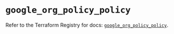 # `google_org_policy_policy`

Refer to the Terraform Registry for docs: [`google_org_policy_policy`](https://registry.terraform.io/providers/hashicorp/google/6.33.0/docs/resources/org_policy_policy).
